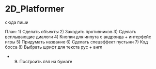 # 2D_Platformer
сюда пиши

План:
	1) Сделать объекты
	2) Закодить противников
	3) Сделать всплывающие диалоги
	4) Кнопки для инпута с андроида + интерфейс игры
	5) Придумать название
	6) Сделать спецэффект пустыни
	7) Код босса
	8) Выбрать шрифт для текста рус + англ
+	9) Построить лвл на бумаге
